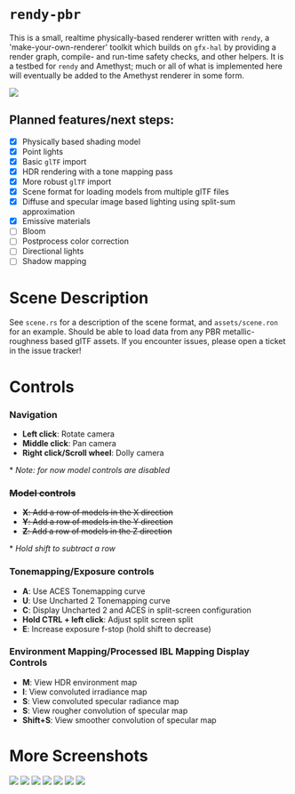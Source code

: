 # `rendy-pbr`

This is a small, realtime physically-based renderer written with `rendy`, a 'make-your-own-renderer' toolkit
which builds on `gfx-hal` by providing a render graph, compile- and run-time safety checks, and
other helpers. It is a testbed for `rendy` and Amethyst; much or all of what is implemented here will eventually be added to the Amethyst renderer in some form.

![](screenshots/ibl1.png)

## Planned features/next steps:

-   [x] Physically based shading model
-   [x] Point lights
-   [x] Basic `glTF` import
-   [x] HDR rendering with a tone mapping pass
-   [x] More robust `glTF` import
-   [x] Scene format for loading models from multiple glTF files
-   [x] Diffuse and specular image based lighting using split-sum approximation
-   [x] Emissive materials
-   [ ] Bloom
-   [ ] Postprocess color correction
-   [ ] Directional lights
-   [ ] Shadow mapping

# Scene Description

See `scene.rs` for a description of the scene format, and `assets/scene.ron` for an example. Should be able to load
data from any PBR metallic-roughness based glTF assets. If you encounter issues, please open a ticket in the issue
tracker!

# Controls

### Navigation

-   **Left click**: Rotate camera
-   **Middle click**: Pan camera
-   **Right click/Scroll wheel**: Dolly camera

\* _Note: for now model controls are disabled_

### ~~Model controls~~

-   ~~**X**: Add a row of models in the X direction~~
-   ~~**Y**: Add a row of models in the Y direction~~
-   ~~**Z**: Add a row of models in the Z direction~~

\* _Hold shift to subtract a row_

### Tonemapping/Exposure controls

-   **A**: Use ACES Tonemapping curve
-   **U**: Use Uncharted 2 Tonemapping curve
-   **C**: Display Uncharted 2 and ACES in split-screen configuration
-   **Hold CTRL + left click**: Adjust split screen split
-   **E**: Increase exposure f-stop (hold shift to decrease)

### Environment Mapping/Processed IBL Mapping Display Controls

-   **M**: View HDR environment map
-   **I**: View convoluted irradiance map
-   **S**: View convoluted specular radiance map
-   **S**: View rougher convolution of specular map
-   **Shift+S**: View smoother convolution of specular map

# More Screenshots

![](screenshots/helmet1.png)
![](screenshots/helmet2.png)
![](screenshots/ibl2.png)
![](screenshots/ibl3.png)
![](screenshots/scene1.png)
![](screenshots/helmet3.png)
![](screenshots/helmet4.png)
